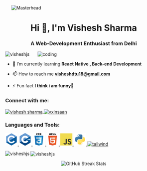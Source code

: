 <img src="https://user-images.githubusercontent.com/74038190/225813708-98b745f2-7d22-48cf-9150-083f1b00d6c9.gif" alt="Masterhead" style=" width: 900px; height: 300px; margin-left:20px;"/>
<h1 align="center">Hi 👋, I'm Vishesh Sharma</h1>
<h3 align="center">A Web-Development Enthusiast from Delhi</h3>
<img align ="right" alt="coding" width ="400" src="https://cdn.dribbble.com/users/1162077/screenshots/3848914/programmer.gif">

<p align="left"> <img src="https://komarev.com/ghpvc/?username=visheshjs&label=Profile%20views&color=0e75b6&style=flat" alt="visheshjs" /> </p>

- 🌱 I’m currently learning **React Native , Back-end Development**

- 📫 How to reach me **visheshdtu18@gmail.com**

- ⚡ Fun fact **I think i am funny🌚**

<h3 align="left">Connect with me:</h3>
<p align="left">
<a href="https://www.linkedin.com/in/vishesh-sharma-19124029b" target="_blank">
    <img align="center" src="https://user-images.githubusercontent.com/74038190/235294012-0a55e343-37ad-4b0f-924f-c8431d9d2483.gif" alt="vishesh sharma" height="50" width="50" />
</a>
<a href="https://instagram.com/vxinsaan" target="blank"><img align="center" src="https://user-images.githubusercontent.com/74038190/235294013-a33e5c43-a01c-43f6-b44d-a406d8b4ab75.gif" alt="vxinsaan" height="50" width="50" /></a>
</p>

<h3 align="left">Languages and Tools:</h3>
<p align="left"> <a href="https://www.cprogramming.com/" target="_blank" rel="noreferrer"> <img src="https://raw.githubusercontent.com/devicons/devicon/master/icons/c/c-original.svg" alt="c" width="40" height="40"/> </a> <a href="https://www.w3schools.com/cpp/" target="_blank" rel="noreferrer"> <img src="https://raw.githubusercontent.com/devicons/devicon/master/icons/cplusplus/cplusplus-original.svg" alt="cplusplus" width="40" height="40"/> </a> <a href="https://www.w3schools.com/css/" target="_blank" rel="noreferrer"> <img src="https://raw.githubusercontent.com/devicons/devicon/master/icons/css3/css3-original-wordmark.svg" alt="css3" width="40" height="40"/> </a> <a href="https://www.w3.org/html/" target="_blank" rel="noreferrer"> <img src="https://raw.githubusercontent.com/devicons/devicon/master/icons/html5/html5-original-wordmark.svg" alt="html5" width="40" height="40"/> </a> <a href="https://developer.mozilla.org/en-US/docs/Web/JavaScript" target="_blank" rel="noreferrer"> <img src="https://raw.githubusercontent.com/devicons/devicon/master/icons/javascript/javascript-original.svg" alt="javascript" width="40" height="40"/> </a> <a href="https://www.python.org" target="_blank" rel="noreferrer"> <img src="https://raw.githubusercontent.com/devicons/devicon/master/icons/python/python-original.svg" alt="python" width="40" height="40"/> </a> <a href="https://tailwindcss.com/" target="_blank" rel="noreferrer"> <img src="https://www.vectorlogo.zone/logos/tailwindcss/tailwindcss-icon.svg" alt="tailwind" width="40" height="40"/> </a> </p>

<p><img align="left" src="https://github-readme-stats.vercel.app/api/top-langs?username=visheshjs&show_icons=true&locale=en&layout=compact" alt="visheshjs"/>
</p>

<p>&nbsp;<img align="center" src="https://github-readme-stats.vercel.app/api?username=visheshjs&show_icons=true&locale=en" alt="visheshjs" />
</p>

<p align="center">
    <img src="https://github-readme-streak-stats.herokuapp.com?user=visheshjs" alt="GitHub Streak Stats" />
</p>
